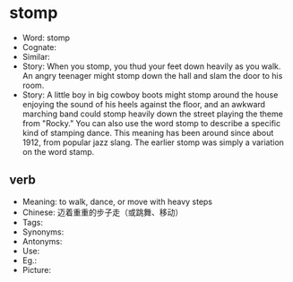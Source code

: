 # stomp

- Word: stomp
- Cognate: 
- Similar: 
- Story: When you stomp, you thud your feet down heavily as you walk. An angry teenager might stomp down the hall and slam the door to his room.
- Story: A little boy in big cowboy boots might stomp around the house enjoying the sound of his heels against the floor, and an awkward marching band could stomp heavily down the street playing the theme from "Rocky." You can also use the word stomp to describe a specific kind of stamping dance. This meaning has been around since about 1912, from popular jazz slang. The earlier stomp was simply a variation on the word stamp.

## verb

- Meaning: to walk, dance, or move with heavy steps
- Chinese: 迈着重重的步子走（或跳舞、移动）
- Tags: 
- Synonyms: 
- Antonyms: 
- Use: 
- Eg.: 
- Picture: 

